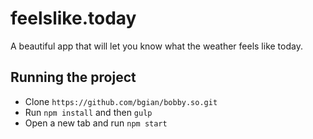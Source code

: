 # feelslike.today

A beautiful app that will let you know what the weather feels like today.

## Running the project

- Clone `https://github.com/bgian/bobby.so.git`
- Run `npm install` and then `gulp`
- Open a new tab and run `npm start`
